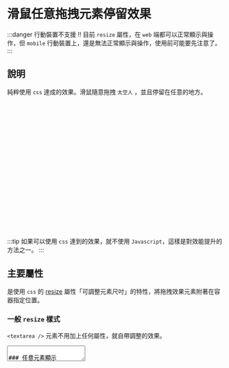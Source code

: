 # 滑鼠任意拖拽元素停留效果

:::danger 行動裝置不支援 !!
目前 `resize` 屬性，在 `web` 端都可以正常顯示與操作，但 `mobile` 行動裝置上，還是無法正常顯示與操作，使用前可能要先注意了。
:::

## 說明

純粹使用 `css` 達成的效果。滑鼠隨意拖拽 `太空人` ，並且停留在任意的地方。

<style>
  .outside {
    background: #F0F8FF; 
    border-radius: 8px;
    height: 300px;
    background: no-repeat center/cover url('https://freepngimg.com/download/space/5-2-space-png-pic.png');
    overflow: hidden;
  }

  /* 地球 */
  .outside::before {
    content: '';
    position: absolute;
    top: -40px;
    left: -40px;
    width: 200px;
    height: 200px;
    background: no-repeat center/cover url('https://upload.wikimedia.org/wikipedia/commons/thumb/2/22/Earth_Western_Hemisphere_transparent_background.png/1024px-Earth_Western_Hemisphere_transparent_background.png');
  }

  .box {
    position: absolute;
    /* border: 1px solid red; */
    border-radius: 8px;
    position: inline-block;
  }

  .resize {
    position: relative;
    resize: both;
    min-width: 50px;
    min-height: 50px;
    max-width: 650px;
    max-height: 250px;
    width: 300px;
    height: 150px;
    /* background: blue; */
    opacity: .7;
    z-index: 1;
  }

  .resize::-webkit-resizer {
    background:no-repeat center/cover url(http://cdn.onlinewebfonts.com/svg/img_316948.png);
  } 

  .overflow-scroll {
    overflow: scroll;
  }

  .p-relative {
    position: relative;
  }

  /* 太空人 */
  .item {
    position: absolute;
    bottom: -46px;
    right: -35px;
    width: 100px;
    height: 100px;
    /* border: 1px solid green; */
    background: no-repeat center/cover url('https://i.pinimg.com/originals/a0/26/1b/a0261b885cfba5a65c675c33327acf5a.png');
    animation-name: float;
    animation-iteration-count: infinite;
    animation-direction: alternate;
    animation-duration: 3s;
    animation-timing-function: linear;
  }

  /* 動畫 */
  @keyframes float {
    from {
      transform: translateY(-5px);
    }
    to {
      transform: translateY(5px);
    }
  }
</style>

<div class="outside p-relative">
  <div class="box">
    <div class="resize overflow-scroll"></div>
    <div class="item"></div>
  </div>
</div>

:::tip
如果可以使用 `css` 達到的效果，就不使用 `Javascript`，這樣是對效能提升的方法之一。
:::

## 主要屬性

是使用 `css` 的 [resize](https://developer.mozilla.org/en-US/docs/Web/CSS/resize#using_resize_with_arbitrary_elements) 屬性「可調整元素尺吋」的特性，將拖拽效果元素附著在容器指定位置。

### 一般 `resize` 樣式

`<textarea />` 元素不用加上任何屬性，就自帶調整的效果。

<textarea />

### 任意元素顯示 `resize` 樣式

要達到調整效果，除了 `resize: both`，還必須加上 `overflow: scroll;` 才會顯示。

```css
div {
  resize: both;
  overflow: scroll;
}
```

<div style="border: 1px solid lightblue; display: inline-block; width: 190px; height: 30px; border-radius: 8px; resize: both; overflow: scroll;" />

## 操作

透過「調整尺吋元素」同時更改其父層尺吋，而「太空人」吸附在父層的特定位置。

<div class="outside p-relative">
  <div class="box">
    <div class="resize overflow-scroll"></div>
    <div class="item"></div>
  </div>
</div>

:::details html

```html
<div class="outside p-relative">
  <div class="box">
    <div class="resize overflow-scroll"></div>
    <div class="item"></div>
  </div>
</div>
```

- `.outside` 背景銀河底圖
- `.resize` 實際調整尺吋的元素
- `.box` 調整尺吋的父層
- `.item` 太空人

:::

:::details css

```css
.outside {
  background: #f0f8ff;
  border-radius: 8px;
  height: 300px;
  background: no-repeat center/cover
    url('https://freepngimg.com/download/space/5-2-space-png-pic.png');
  overflow: hidden;
}

/* 地球 */
.outside::before {
  content: '';
  position: absolute;
  top: -40px;
  left: -40px;
  width: 200px;
  height: 200px;
  background: no-repeat center/cover
    url('https://upload.wikimedia.org/wikipedia/commons/thumb/2/22/Earth_Western_Hemisphere_transparent_background.png/1024px-Earth_Western_Hemisphere_transparent_background.png');
}

/* 可調整尺吋元素的「父層」 */
.box {
  position: absolute;
  /* border: 1px solid red; */
  border-radius: 8px;
  position: inline-block;
}

/* 可調整尺吋元素 */
.resize {
  position: relative;
  resize: both;
  min-width: 50px;
  min-height: 50px;
  width: 300px;
  height: 150px;
  /* background: blue; */
  opacity: 0.7;
  z-index: 1;
}

/* 客製作調整尺吋顯示樣子 */
.resize::-webkit-resizer {
  background: no-repeat center/cover
    url(http://cdn.onlinewebfonts.com/svg/img_316948.png);
}

.overflow-scroll {
  overflow: scroll;
}

.p-relative {
  position: relative;
}

/* 太空人 */
.item {
  position: absolute;
  bottom: -46px;
  right: -35px;
  width: 100px;
  height: 100px;
  /* border: 1px solid green; */
  background: no-repeat center/cover
    url('https://i.pinimg.com/originals/a0/26/1b/a0261b885cfba5a65c675c33327acf5a.png');
  animation-name: float;
  animation-iteration-count: infinite;
  animation-direction: alternate;
  animation-duration: 3s;
  animation-timing-function: linear;
}

/* 太空人的動畫 */
@keyframes float {
  from {
    transform: translateY(-5px);
  }
  to {
    transform: translateY(5px);
  }
}
```

:::

## Reference

- [超强的纯 CSS 鼠标点击拖拽效果 #207](https://github.com/chokcoco/iCSS/issues/207)
- [不可思议的纯 CSS 实现鼠标跟随](https://github.com/chokcoco/iCSS/issues/46)
- [resize @MDN](https://developer.mozilla.org/en-US/docs/Web/CSS/resize#using_resize_with_arbitrary_elements)

